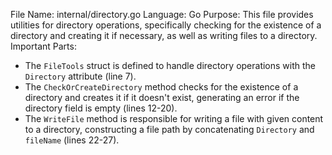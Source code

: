 File Name: internal/directory.go
Language: Go
Purpose: This file provides utilities for directory operations, specifically checking for the existence of a directory and creating it if necessary, as well as writing files to a directory.
Important Parts: 
- The `FileTools` struct is defined to handle directory operations with the `Directory` attribute (line 7).
- The `CheckOrCreateDirectory` method checks for the existence of a directory and creates it if it doesn't exist, generating an error if the directory field is empty (lines 12-20).
- The `WriteFile` method is responsible for writing a file with given content to a directory, constructing a file path by concatenating `Directory` and `fileName` (lines 22-27).